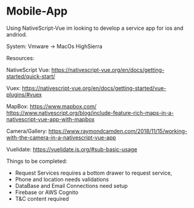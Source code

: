 # Mobile-App
Using NativeScript-Vue im looking to develop a service app for ios and andriod.

System:
Vmware -> MacOs HighSierra 

Resources:

NativeScript Vue:
https://nativescript-vue.org/en/docs/getting-started/quick-start/

Vuex:
https://nativescript-vue.org/en/docs/getting-started/vue-plugins/#vuex

MapBox:
https://www.mapbox.com/
https://www.nativescript.org/blog/include-feature-rich-maps-in-a-nativescript-vue-app-with-mapbox

Camera/Gallery:
https://www.raymondcamden.com/2018/11/15/working-with-the-camera-in-a-nativescript-vue-app

Vuelidate:
https://vuelidate.js.org/#sub-basic-usage



Things to be completed:
- Request Services requires a bottom drawer to request service,
- Phone and location needs validations
- DataBase and Email Connections need setup
- Firebase or AWS Cognito
- T&C content required
